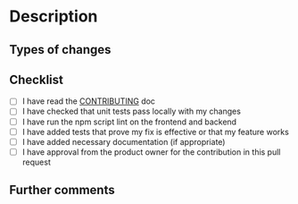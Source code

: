 <!-- Provide a general summary of your changes in the Title above -->
# Description

<!-- Describe your changes in detail -->
<!-- Why is this change required? What problem does it solve? -->
<!-- If it fixes an open issue, please link to the issue here. -->

## Types of changes

<!-- What types of changes does your code introduce? Uncomment all that apply: -->

<!-- Bug fix (non-breaking change which fixes an issue) -->
<!-- New feature (non-breaking change which adds functionality) -->
<!-- Documentation (non-breaking change with enhancements to documentation) -->
<!-- Breaking change (fix or feature that would cause existing functionality to change) -->

## Checklist

<!-- Go over all the following points, and put an `x` in all the boxes that apply. -->
<!-- If you're unsure about any of these, don't hesitate to ask. We're here to help! -->

- [ ] I have read the [CONTRIBUTING](CONTRIBUTING.md) doc
- [ ] I have checked that unit tests pass locally with my changes
- [ ] I have run the npm script lint on the frontend and backend
- [ ] I have added tests that prove my fix is effective or that my feature works
- [ ] I have added necessary documentation (if appropriate)
- [ ] I have approval from the product owner for the contribution in this pull request

## Further comments

<!-- If this is a relatively large or complex change, kick off the discussion by explaining why you chose the solution you did and what alternatives you considered, etc... -->
